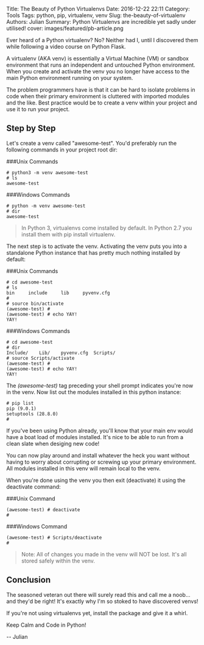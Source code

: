 Title: The Beauty of Python Virtualenvs
Date: 2016-12-22 22:11
Category: Tools
Tags: python, pip, virtualenv, venv
Slug: the-beauty-of-virtualenv
Authors: Julian
Summary: Python Virtualenvs are incredible yet sadly under utilised!
cover: images/featured/pb-article.png

Ever heard of a Python virtualenv? No? Neither had I, until I discovered them while following a video course on Python Flask.

A virtualenv (AKA venv) is essentially a Virtual Machine (VM) or sandbox environment that runs an independent and untouched Python environment.
When you create and activate the venv you no longer have access to the main Python environment running on your system.

The problem programmers have is that it can be hard to isolate problems in code when their primary environment is cluttered with imported modules and the like.
Best practice would be to create a venv within your project and use it to run your project.

## Step by Step

Let's create a venv called "awesome-test". You'd preferably run the following commands in your project root dir:

###Unix Commands
~~~~
# python3 -m venv awesome-test
# ls
awesome-test
~~~~

###Windows Commands
~~~~
# python -m venv awesome-test
# dir
awesome-test
~~~~

> In Python 3, virtualenvs come installed by default. In Python 2.7 you install them with pip install virtualenv.

The next step is to activate the venv.
Activating the venv puts you into a standalone Python instance that has pretty much nothing installed by default:

###Unix Commands
~~~~
# cd awesome-test
# ls
bin		include		lib		pyvenv.cfg
#
# source bin/activate
(awesome-test) #
(awesome-test) # echo YAY!
YAY!
~~~~

###Windows Commands
~~~~
# cd awesome-test
# dir
Include/	Lib/	pyvenv.cfg  Scripts/
# source Scripts/activate
(awesome-test) #
(awesome-test) # echo YAY!
YAY!
~~~~

The *(awesome-test)* tag preceding your shell prompt indicates you're now in the venv.
Now list out the modules installed in this python instance:

~~~~
# pip list
pip (9.0.1)
setuptools (28.8.0)
#
~~~~

If you've been using Python already, you'll know that your main env would have a boat load of modules installed. It's nice to be able to run from a clean slate when desiging new code!

You can now play around and install whatever the heck you want without having to worry about corrupting or screwing up your primary environment. All modules installed in this venv will remain local to the venv.

When you're done using the venv you then exit (deactivate) it using the deactivate command:

###Unix Command
~~~~
(awesome-test) # deactivate
# 
~~~~

###Windows Command
~~~~
(awesome-test) # Scripts/deactivate
#
~~~~

> Note: All of changes you made in the venv will NOT be lost. It's all stored safely within the venv.

## Conclusion

The seasoned veteran out there will surely read this and call me a noob... and they'd be right! It's exactly why I'm so stoked to have discovered venvs!

If you're not using virtualenvs yet, install the package and give it a whirl.

Keep Calm and Code in Python!

-- Julian
